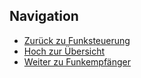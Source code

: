 
## Navigation


* [Zurück zu Funksteuerung](../08_04_Funkuebertragung/index.html)  
* [Hoch zur Übersicht](../index.html)  
* [Weiter zu Funkempfänger](../08_06_FunkEmpfaenger/index.html)  
